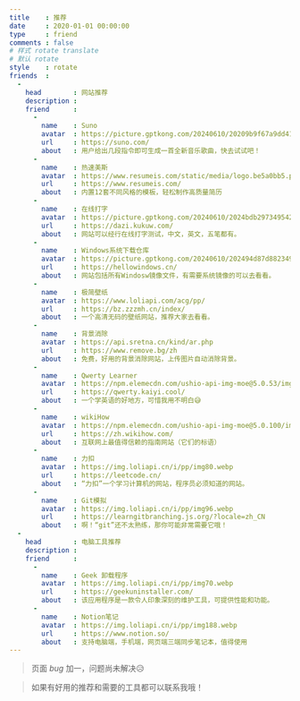 ```yaml
---
title    : 推荐
date     : 2020-01-01 00:00:00
type     : friend
comments : false
# 样式 rotate translate  
# 默认 rotate
style    : rotate
friends  : 
  - 
    head        : 网站推荐
    description : 
    friend      :
      - 
        name    : Suno
        avatar  : https://picture.gptkong.com/20240610/20209b9f67a9dd414bb8947fa3aa4b4d56.png
        url     : https://suno.com/
        about   : 用户给出几段指令即可生成一首全新音乐歌曲，快去试试吧！
      - 
        name    : 热速美斯
        avatar  : https://www.resumeis.com/static/media/logo.be5a0bb5.png
        url     : https://www.resumeis.com/
        about   : 内置12套不同风格的模板，轻松制作高质量简历
      - 
        name    : 在线打字
        avatar  : https://picture.gptkong.com/20240610/2024bdb2973495429fa15afd9fb2f11f7e.png
        url     : https://dazi.kukuw.com/
        about   : 网站可以经行在线打字测试，中文，英文，五笔都有。
      - 
        name    : Windows系统下载仓库
        avatar  : https://picture.gptkong.com/20240610/202494d87d88234957a53e17149129f5ca.png
        url     : https://hellowindows.cn/
        about   : 网站包括所有Windosw镜像文件，有需要系统镜像的可以去看看。
      - 
        name    : 极简壁纸
        avatar  : https://www.loliapi.com/acg/pp/
        url     : https://bz.zzzmh.cn/index/
        about   : 一个高清无码的壁纸网站，推荐大家去看看。
      - 
        name    : 背景消除
        avatar  : https://api.sretna.cn/kind/ar.php
        url     : https://www.remove.bg/zh
        about   : 免费，好用的背景消除网站，上传图片自动消除背景。
      - 
        name    : Qwerty Learner
        avatar  : https://npm.elemecdn.com/ushio-api-img-moe@5.0.53/img_533_2000x1500_96_null_normal.jpg
        url     : https://qwerty.kaiyi.cool/
        about   : 一个学英语的好地方，可惜我用不明白😅
      - 
        name    : wikiHow
        avatar  : https://npm.elemecdn.com/ushio-api-img-moe@5.0.100/img_1006_600x600_96_null_normal.jpg
        url     : https://zh.wikihow.com/
        about   : 互联网上最值得信赖的指南网站（它们的标语）
      - 
        name    : 力扣
        avatar  : https://img.loliapi.cn/i/pp/img80.webp
        url     : https://leetcode.cn/
        about   : “力扣”一个学习计算机的网站，程序员必须知道的网站。
      - 
        name    : Git模拟
        avatar  : https://img.loliapi.cn/i/pp/img96.webp
        url     : https://learngitbranching.js.org/?locale=zh_CN
        about   : 啊！“git”还不太熟练，那你可能非常需要它哦！
  - 
    head        : 电脑工具推荐
    description : 
    friend      :
      - 
        name    : Geek 卸载程序
        avatar  : https://img.loliapi.cn/i/pp/img70.webp
        url     : https://geekuninstaller.com/
        about   : 该应用程序是一款令人印象深刻的维护工具，可提供性能和功能。
      - 
        name    : Notion笔记
        avatar  : https://img.loliapi.cn/i/pp/img188.webp
        url     : https://www.notion.so/
        about   : 支持电脑端，手机端，网页端三端同步笔记本，值得使用
---
```


>  页面  _bug_ 加一，问题尚未解决😥

>  如果有好用的推荐和需要的工具都可以联系我哦！
<!-- https://ui-avatars.com/api/?name=bei+jing -->
<!-- https://api.yimian.xyz/img -->
<!-- https://www.loliapi.com/acg/pp/ -->